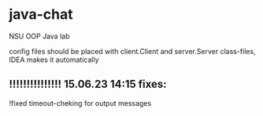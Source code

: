 # java-chat
NSU OOP Java lab

config files should be placed with client.Client and server.Server class-files, IDEA makes it automatically

## !!!!!!!!!!!!!!! 15.06.23 14:15 fixes:

!fixed timeout-cheking for output messages
